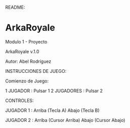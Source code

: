 README:

# ArkaRoyale

Modulo 1 - Proyecto

ArkaRoyale v.1.0

Autor: Abel Rodríguez

INSTRUCCIONES DE JUEGO:

Comienzo de Juego:

1 JUGADOR : Pulsar 1
2 JUGADORES : Pulsar 2

CONTROLES:

JUGADOR 1 : 	Arriba (Tecla A)
		Abajo  (Tecla B)

JUGADOR 2 : 	Arriba (Cursor Arriba)
		Abajo  (Cursor Abajo)
